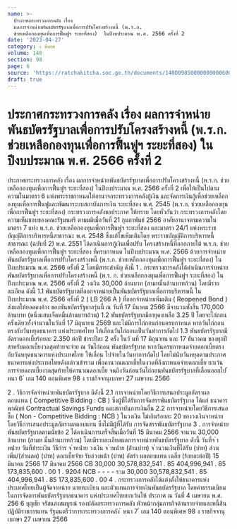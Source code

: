 ```yaml
---
name: >-
  ประกาศกระทรวงการคลัง เรื่อง 
  ผลการจำหน่ายพันธบัตรรัฐบาลเพื่อการปรับโครงสร้างหนี้ (พ.ร.ก.
  ช่วยเหลือกองทุนเพื่อการฟื้นฟูฯ ระยะที่สอง)  ในปีงบประมาณ พ.ศ. 2566 ครั้งที่ 2
date: '2023-04-27'
category: ง พิเศษ
volume: 140
section: 98
page: 6
source: 'https://ratchakitcha.soc.go.th/documents/140D098S0000000000600.pdf'
draft: true
---
```


# ประกาศกระทรวงการคลัง เรื่อง  ผลการจำหน่ายพันธบัตรรัฐบาลเพื่อการปรับโครงสร้างหนี้ (พ.ร.ก. ช่วยเหลือกองทุนเพื่อการฟื้นฟูฯ ระยะที่สอง)  ในปีงบประมาณ พ.ศ. 2566 ครั้งที่ 2

ประกาศกระทรวงการคลัง เรื่อง ผลการจำหน่ายพันธบัตรรัฐบาลเพื่อการปรับโครงสร้างหนี้ (พ.ร.ก. ช่วยเหลือกองทุนเพื่อการฟื้นฟูฯ ระยะที่สอง) ในปีงบประมาณ พ.ศ. 2566 ครั้งที่ 2 เพื่อให้เป็นไปตามความในมาตรา 6 แห่งพระราชกาหนดให้อานาจกระทรวงการคลังกู้เงิน และจัดการเงินกู้เพื่อช่วยเหลือกองทุนเพื่อการฟื้นฟูและพัฒนาระบบสถาบันการเงิน ระยะที่สอง พ.ศ. 2545 (พ.ร.ก. ช่วยเหลือกองทุนเพื่อการฟื้นฟูฯ ระยะที่สอง) กระทรวงการคลังขอประกาศ ให้ทราบ โดยทั่วกันว่า กระทรวงการคลังโดยความเห็นชอบของคณะรัฐมนตรี ตามมติเมื่อวันที่ 21 กุมภาพันธ์ 2566 อาศัยอานาจตามความในมาตรา 7 แห่ง พ.ร.ก. ช่วยเหลือกองทุนเพื่อการฟื้นฟูฯ ระยะที่สอง และมาตรา 24/1 แห่งพระราชบัญญัติการบริหารหนี้สาธารณะ พ.ศ. 2548 ซึ่งแก้ไขเพิ่มเติมโดย พระราชบัญญัติการบริหารหนี้สาธารณะ (ฉบับที่ 2) พ.ศ. 2551 ได้ดาเนินการกู้เงินเพื่อปรับ โครงสร้างหนี้ที่ออกภายใต้ พ.ร.ก. ช่วยเหลือกองทุนเพื่อการฟื้นฟูฯ ระยะที่สอง ที่ครบกาหนด ในปีงบประมาณ พ.ศ. 2566 ด้วยการจำหน่ายพันธบัตรรัฐบาลเพื่อการปรับโครงสร้างหนี้ (พ.ร.ก. ช่วยเหลือกองทุนเพื่อการฟื้นฟูฯ ระยะที่สอง) ในปีงบประมาณ พ.ศ. 2566 ครั้งที่ 2 โดยมีสาระสำคัญ ดังนี้ 1 . กระทรวงการคลังได้ดำเนินการจำหน่ายพันธบัตรรัฐบาลเพื่อการปรับโครงสร้างหนี้ (พ.ร. ก. ช่วยเหลือกองทุนเพื่อการฟื้นฟูฯ ระยะที่สอง) ในปีงบประมาณ พ.ศ. 2566 ครั้งที่ 2 วงเงิน 30,000 ล้านบาท (สามหมื่นล้านบาทถ้วน) โดยมีรายละเอียด ดังนี้ 1.1 พันธบัตรรัฐบาลที่ออกจาหน่ายเป็นพันธบัตรรัฐบาลเพื่อการบริหารหนี้ ในปีงบประมาณ พ.ศ. 2566 ครั้งที่ 2 ( LB 266 A ) ที่ออกจำหน่ายเพิ่มเติม ( Reopened Bond ) ส่งผลให้ยอดคงค้าง ของพันธบัตรรัฐบาลรุ่นนี้ ณ วันที่ 17 มีนาคม 2566 มีจานวนทั้งสิ้น 170,000 ล้านบาท (หนึ่งแสนเจ็ดหมื่นล้านบาทถ้วน) 1.2 พันธบัตรรัฐบาลมีอายุคงเหลือ 3.25 ปี โดยจะไถ่ถอนครั้งเดียวทั้งจำนวนในวันที่ 17 มิถุนายน 2569 และไม่มีการไถ่ถอนก่อนครบกาหนด หากวันไถ่ถอนตรงกับวันหยุดธนาคาร แห่งประเทศไทย ให้เลื่อนวันไถ่ถอนเป็นวันทำการถัดไป 1.3 พันธบัตรรัฐบาลมีอัตราดอกเบี้ยร้อยละ 2.350 ต่อปี ชำระปีละ 2 ครั้ง ในวั นที่ 17 มิถุนายน และ 17 ธันวาคม ของทุกปี สาหรับดอกเบี้ยงวดสุดท้ายจะจ่าย ณ วันไถ่ถอน พันธบัตรรัฐบาล หากวันครบกาหนดจ่ายดอกเบี้ยตรงกับวันหยุดธนาคารแห่งประเทศไทย ให้เลื่อน ไปจ่ายในวันทาการถัดไป โดยไม่นับวันหยุดตามประกาศธนาคารแห่งประเทศไทยดังกล่าวเข้ารวม เพื่อคานวณดอกเบี้ยในงวดที่ถึงกาหนดจ่ายดอกเบี้ย ยกเว้นการจ่ายดอกเบี้ยงวดสุดท้ายให้คานวณดอกเบี้ย จนถึงวันก่อนวันไถ่ถอนพันธบัตรรัฐบาลที่เลื่อนออกไป ้ หนา 6 ่ เลม 140 ตอนพิเศษ 98 ง ราชกิจจานุเบกษา 27 เมษายน 2566

2 . วิธีการจัดจำหน่ายพันธบัตรรัฐบาล มีดังนี้ 2.1 การจาหน่ายโดยวิธีการเสนอประมูลอัตราผลตอบแทน ( Competitive Bidding : CB ) ซึ่งผู้ที่ได้รับการจัดสรรพันธบัตรรัฐบาล ได้แก่ ธนาคารพาณิชย์ Contractual Savings Funds และสถาบันการเงินอื่น 2.2 การจาหน่ายโดยวิธีการเสนอซื้อ ( Non - Competitive Bidding : NCB ) ในวงเงิน ไม่เกินร้อยละ 20 ของวงเงินจาหน่ายโดยวิธีการเสนอประมูลอัตราผลตอบแทน ซึ่งไม่มีผู้ที่ได้รับ การจัดสรรพันธบัตรรัฐบาล 3 . การจำหน่ายพันธบัตรรัฐบาลตามนัยข้อ 2 ได้ดาเนินการเสร็จสิ้นเมื่อวันที่ 15 มีนาคม 2566 จานวน 30,000 ล้านบาท (สามห มื่นล้านบาทถ้วน) โดยมีรายละเอียดผลการจาหน่ายพันธบัตรรัฐบาล ดังนี้ วันที่จ ําหน่ําย วันที่ชําระเงิน วิธีกําร จ ําหน่ําย วงเงิน จ ําหน่ําย (ล้ํานบําท) จ ํานวนเงินที่ได้รับ (บําท) ส่วนเพิ่ม/(ส่วนลด) (บําท) ดอกเบี้ยจ่ําย รับล่วงหน้ํา (บําท) อัตรํา ผลตอบแทน เฉลี่ย (ร้อยละต่อปี) 15 มีนาคม 2566 17 มีนาคม 2566 CB 30,000 30,578,832,541 . 85 404,996,941 . 85 173,835,600 . 00 1 . 9204 NCB - - - - รวม 30,000 30,578,832,541 . 85 404,996,941 . 85 173,835,600 . 00 4 . กระทรวงการคลังได้แต่งตั้งให้ธนาคารแห่งประเทศไทยเป็นผู้จัดจาหน่าย นายทะเบียน และตัวแทนการจ่ายเงินพันธบัตรรัฐบาล โดยค่าธรรมเนียมในการจัดการพันธบัตรรัฐบาลธนาคาร แห่งประเทศไทยยกเว้นให้ ประกาศ ณ วันที่ 4 เมษายน พ.ศ. 256 6 บุญชัย จรัสแสงสมบูรณ์ รองปลัดกระทรวงการคลัง หัวหน้ากลุ่มภารกิจด้านรายจ่ายและหนี้สิน ปฏิบัติราชการแทน รัฐมนตรีว่าการกระทรวงการคลัง ้ หนา 7 ่ เลม 140 ตอนพิเศษ 98 ง ราชกิจจานุเบกษา 27 เมษายน 2566
